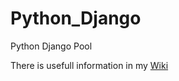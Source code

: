 # Python_Django
Python Django Pool

There is usefull information in my [Wiki](https://github.com/shuygena/Python_Django/wiki)
